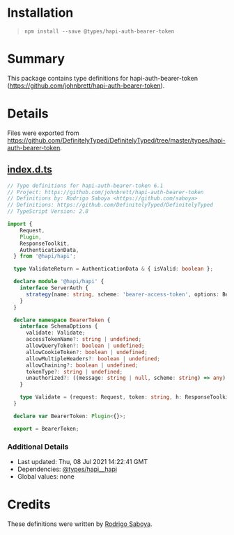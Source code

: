 # Installation
> `npm install --save @types/hapi-auth-bearer-token`

# Summary
This package contains type definitions for hapi-auth-bearer-token (https://github.com/johnbrett/hapi-auth-bearer-token).

# Details
Files were exported from https://github.com/DefinitelyTyped/DefinitelyTyped/tree/master/types/hapi-auth-bearer-token.
## [index.d.ts](https://github.com/DefinitelyTyped/DefinitelyTyped/tree/master/types/hapi-auth-bearer-token/index.d.ts)
````ts
// Type definitions for hapi-auth-bearer-token 6.1
// Project: https://github.com/johnbrett/hapi-auth-bearer-token
// Definitions by: Rodrigo Saboya <https://github.com/saboya>
// Definitions: https://github.com/DefinitelyTyped/DefinitelyTyped
// TypeScript Version: 2.8

import {
    Request,
    Plugin,
    ResponseToolkit,
    AuthenticationData,
  } from '@hapi/hapi';

  type ValidateReturn = AuthenticationData & { isValid: boolean };

  declare module '@hapi/hapi' {
    interface ServerAuth {
      strategy(name: string, scheme: 'bearer-access-token', options: BearerToken.SchemaOptions): void;
    }
  }

  declare namespace BearerToken {
    interface SchemaOptions {
      validate: Validate;
      accessTokenName?: string | undefined;
      allowQueryToken?: boolean | undefined;
      allowCookieToken?: boolean | undefined;
      allowMultipleHeaders?: boolean | undefined;
      allowChaining?: boolean | undefined;
      tokenType?: string | undefined;
      unauthorized?: ((message: string | null, scheme: string) => any) | undefined;
    }

    type Validate = (request: Request, token: string, h: ResponseToolkit) => Promise<ValidateReturn> | ValidateReturn;
  }

  declare var BearerToken: Plugin<{}>;

  export = BearerToken;

````

### Additional Details
 * Last updated: Thu, 08 Jul 2021 14:22:41 GMT
 * Dependencies: [@types/hapi__hapi](https://npmjs.com/package/@types/hapi__hapi)
 * Global values: none

# Credits
These definitions were written by [Rodrigo Saboya](https://github.com/saboya).
